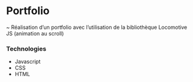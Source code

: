 # Portfolio 

~ Réalisation d’un portfolio avec l’utilisation de la bibliothèque Locomotive JS (animation au scroll)

### Technologies

- Javascript
- CSS
- HTML
